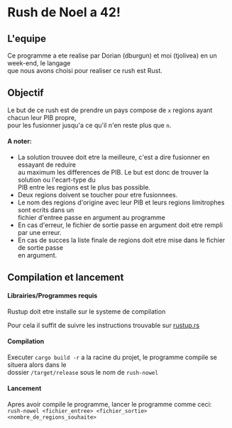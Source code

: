 # Rush de Noel a 42!

## L'equipe

Ce programme a ete realise par Dorian (dburgun) et moi (tjolivea) en un week-end, le langage<br>
que nous avons choisi pour realiser ce rush est Rust.

## Objectif

Le but de ce rush est de prendre un pays compose de `x` regions ayant chacun leur PIB propre,<br>
pour les fusionner jusqu'a ce qu'il n'en reste plus que `n`.

#### A noter:

- La solution trouvee doit etre la meilleure, c'est a dire fusionner en essayant de reduire<br>
au maximum les differences de PIB. Le but est donc de trouver la solution ou l'ecart-type du<br>
PIB entre les regions est le plus bas possible.
- Deux regions doivent se toucher pour etre fusionnees.
- Le nom des regions d'origine avec leur PIB et leurs regions limitrophes sont ecrits dans un<br>
fichier d'entree passe en argument au programme
- En cas d'erreur, le fichier de sortie passe en argument doit etre rempli par une erreur.
- En cas de succes la liste finale de regions doit etre mise dans le fichier de sortie passe<br>
en argument.

## Compilation et lancement

#### Librairies/Programmes requis

Rustup doit etre installe sur le systeme de compilation

Pour cela il suffit de suivre les instructions trouvable sur
[rustup.rs](https://rustup.rs/)

#### Compilation

Executer `cargo build -r` a la racine du projet, le programme compile se situera alors dans le<br>
dossier `/target/release` sous le nom de `rush-nowel`

#### Lancement

Apres avoir compile le programme, lancer le programme comme ceci:<br>
`rush-nowel <fichier_entree> <fichier_sortie> <nombre_de_regions_souhaite>`
